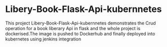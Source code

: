 # Libery-Book-Flask-Api-kubernnetes
This project Libery-Book-Flask-Api-kubernnetes demonstrates the Crud operation for a book liberary Api in flask and the whole project is dockerised.The image is pushed to Dockerhub and finally deployed into kubernetes using jenkins integration
